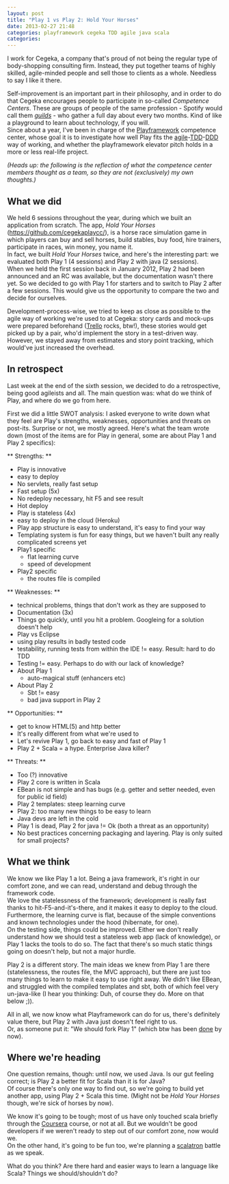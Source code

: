 ```yaml
---
layout: post
title: "Play 1 vs Play 2: Hold Your Horses"
date: 2013-02-27 21:48
categories: playframework cegeka TDD agile java scala 
categories: 
---
```


I work for Cegeka, a company that's proud of not being the regular type of body-shopping consulting firm. Instead, they put together teams of highly skilled, agile-minded people and sell those to clients as a whole. Needless to say I like it there. 

Self-improvement is an important part in their philosophy, and in order to do that Cegeka encourages people to participate in so-called *Competence Centers*. These are groups of people of the same profession - Spotify would call them [*guilds*](http://blog.crisp.se/2012/11/14/henrikkniberg/scaling-agile-at-spotify) - who gather a full day about every two months. Kind of like a playground to learn about technology, if you will.    
Since about a year, I've been in charge of the [Playframework](http://www.playframework.com/) competence center, whose goal it is to investigate how well Play fits the [agile](http://agilemanifesto.org/)-[TDD](http://en.wikipedia.org/wiki/Test-driven_development)-[DDD](http://www.infoq.com/presentations/model-to-work-evans) way of working, and whether the playframework elevator pitch holds in a more or less real-life project.         

<!-- more -->


*(Heads up: the following is the reflection of what the competence center members thought as a team, so they are not (exclusively) my own thoughts.)*

What we did
-----------
We held 6 sessions throughout the year, during which we built an application from scratch. The app, *Hold Your Horses* (<https://github.com/cegekaplaycc/>), is a horse race simulation game in which players can buy and sell horses, build stables, buy food, hire trainers, participate in races, win money, you name it.    
In fact, we built *Hold Your Horses* twice, and here's the interesting part: we evaluated both Play 1 (4 sessions) and Play 2 with java (2 sessions).     
When we held the first session back in January 2012, Play 2 had been announced and an RC was available, but the documentation wasn't there yet. So we decided to go with Play 1 for starters and to switch to Play 2 after a few sessions. This would give us the opportunity to compare the two and decide for ourselves. 

Development-process-wise, we tried to keep as close as possible to the agile way of working we're used to at Cegeka: story cards and mock-ups were prepared beforehand ([Trello](https://trello.com/) rocks, btw!), these stories would get picked up by a pair, who'd implement the story in a test-driven way. However, we stayed away from estimates and story point tracking, which would've just increased the overhead.

In retrospect
-------------------
Last week at the end of the sixth session, we decided to do a retrospective, being good agileists and all. The main question was: what do we think of Play, and where do we go from here. 

First we did a little SWOT analysis: I asked everyone to write down what they feel are Play's strengths, weaknesses, opportunities and threats on post-its. Surprise or not, we mostly agreed. Here's what the team wrote down (most of the items are for Play in general, some are about Play 1 and Play 2 specifics): 

** Strengths: **

* Play is innovative
* easy to deploy
* No servlets, really fast setup
* Fast setup (5x)
* No redeploy necessary, hit F5 and see result
* Hot deploy
* Play is stateless (4x)
* easy to deploy in the cloud (Heroku)
* Play app structure is easy to understand, it's easy to find your way
* Templating system is fun for easy things, but we haven't built any really complicated screens yet
* Play1 specific
	* flat learning curve
	* speed of development
* Play2 specific
	* the routes file is compiled

** Weaknesses: **

* technical problems, things that don't work as they are supposed to 
* Documentation (3x)
* Things go quickly, until you hit a problem. Googleing for a solution doesn't help
* Play vs Eclipse
* using play results in badly tested code
* testability, running tests from within the IDE != easy. Result: hard to do TDD
* Testing != easy. Perhaps to do with our lack of knowledge?
* About Play 1
	* auto-magical stuff (enhancers etc)
* About Play 2
	* Sbt != easy
	* bad java support in Play 2


** Opportunities: **

* get to know HTML(5) and http better
* It's really different from what we're used to
* Let's revive Play 1, go back to easy and fast of Play 1
* Play 2 + Scala = a hype. Enterprise Java killer? 

** Threats: **

* Too (?) innovative
* Play 2 core is written in Scala
* EBean is not simple and has bugs (e.g. getter and setter needed, even for public id field)
* Play 2 templates: steep learning curve
* Play 2: too many new things to be easy to learn
* Java devs are left in the cold
* Play 1 is dead, Play 2 for java != Ok (both a threat as an opportunity)
* No best practices concerning packaging and layering. Play is only suited for small projects?


What we think
-------------

We know we like Play 1 a lot. Being a java framework, it's right in our comfort zone, and we can read, understand and debug through the framework code.    
We love the statelessness of the framework; development is really fast thanks to hit-F5-and-it's-there, and it makes it easy to deploy to the cloud. Furthermore, the learning curve is flat, because of the simple conventions and known technologies under the hood (hibernate, for one).   
On the testing side, things could be improved. Either we don't really understand how we should test a stateless web app (lack of knowledge), or Play 1 lacks the tools to do so. The fact that there's so much static things going on doesn't help, but not a major hurdle. 

Play 2 is a different story. The main ideas we knew from Play 1 are there (statelessness, the routes file, the MVC approach), but there are just too many things to learn to make it easy to use right away. We didn't like EBean, and struggled with the compiled templates and sbt, both of which feel very un-java-like (I hear you thinking: Duh, of course they do. More on that below ;)).   

All in all, we now know what Playframework can do for us, there's definitely value there, but Play 2 with Java just doesn't feel right to us.   
Or, as someone put it: "We should fork Play 1" (which btw has been [done](http://www.github.com/yalpframework/yalp) by now).

Where we're heading
------------------- 
One question remains, though: until now, we used Java. Is our gut feeling correct; is Play 2 a better fit for Scala than it is for Java?    
Of course there's only one way to find out, so we're going to build yet another app, using Play 2 + Scala this time. (Might not be *Hold Your Horses* though, we're sick of horses by now).

We know it's going to be tough; most of us have only touched scala briefly through the [Coursera](https://www.coursera.org/course/progfun) course, or not at all. But we wouldn't be good developers if we weren't ready to step out of our comfort zone, now would we.   
On the other hand, it's going to be fun too, we're planning a [scalatron](http://scalatron.github.com/) battle as we speak.  

What do you think? Are there hard and easier ways to learn a language like Scala? Things we should/shouldn't do?    
